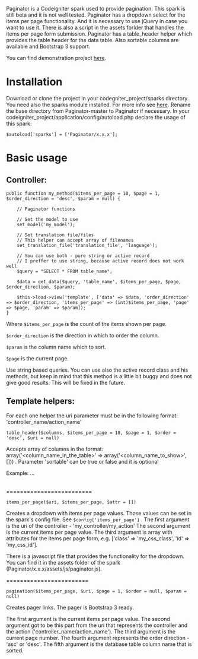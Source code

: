 Paginator is a Codeigniter spark used to provide pagination.
This spark is still beta and it is not well tested.
Paginator has a dropdown select for the items per page functionality. And it is necessary to use jQuery in case you want to use it. There is also a script in the assets forlder that handles the items per page form submission.
Paginator has a table_header helper which provides the table header for the data table. Also sortable columns are available and Bootstrap 3 support.  

You can find demonstration project [here](http://paginator.todsto.eu).

# Installation
Download or clone the project in your codegniter_project/sparks directory.
You need also the sparks module installed. For more info see [here](http://getsparks.org/install).
Rename the base directory from Paginator-master to Paginator if necessary.
In your codeigniter_project/application/config/autoload.php declare the usage of this spark:
    
    $autoload['sparks'] = ['Paginator/x.x.x'];

# Basic usage
## Controller:
    
    public function my_method($items_per_page = 10, $page = 1, $order_direction = 'desc', $param = null) {
        
        // Paginator functions

        // Set the model to use
        set_model('my_model');
        
        // Set translation file/files
        // This helper can accept array of filenames
        set_translation_file('translation_file', 'language');

        // You can use both - pure string or active record 
        // I preffer to use string, because active record does not work well
        $query = "SELECT * FROM table_name";
        
        $data = get_data($query, 'table_name', $items_per_page, $page, $order_direction, $param);

        $this->load->view('template', ['data' => $data, 'order_direction' => $order_direction, 'items_per_page' => (int)$items_per_page, 'page' => $page, 'param' => $param]);
    }
    
Where ```$items_per_page``` is the count of the items shown per page. 

```$order_direction``` is the direction in which to order the column.
 
```$param``` is the column name which to sort.

```$page``` is the current page.

Use string based queries. You can use also the active record class and his methods, but keep in mind that this method is a little bit buggy and does not give good results. This will be fixed in the future.

## Template helpers: 

For each one helper the uri parameter must be in the following format:
'controller_name/action_name' 

    table_header($columns, $items_per_page = 10, $page = 1, $order = 'desc', $uri = null)

Accepts array of columns in the format:
array('<column_name_in_the_table>' => array('<column_name_to_show>', [<sortable>])) .
Parameter 'sortable' can be true or false and it is optional

Example:
	<table>
	    <thead>
	        <?php
	        table_header($columns, $items_per_page = 10, $page = 1, $order = 'desc', $uri = null);
	        ?>
	    </thead>
	    <tbody>
	        ...
	    </tbody>
	</table>

=========================

    items_per_page($uri, $items_per_page, $attr = [])

Creates a dropdown with items per page values. Those values can be set in the spark's
config file. See ```$config['items_per_page']``` .
The first argument is the uri of the controller - 'my_controller/my_action'
The second argument is the current items per page value.
The third argument is array with attributes for the items per page form, 
e.g. ['class' => 'my_css_class', 'id' => 'my_css_id'].

There is a javascript file that provides the functionality for the dropdown.
You can find it in the assets folder of the spark (Paginator/x.x.x/assets/js/paginator.js). 

========================
    
    pagination($items_per_page, $uri, $page = 1, $order = null, $param = null)

Creates pager links. The pager is Bootstrap 3 ready.

The first argument is the current items per page value.
The second argument got to be this part from the uri that represents the controller 
and the action ('controller_name/action_name'). 
The third argument is the current page number.
The fourth argument represents the order direction - 'asc' or 'desc'.
The fifth argument is the database table column name that is sorted. 
